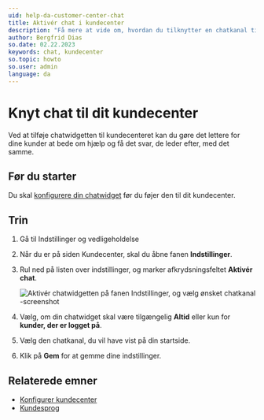 ```yaml
---
uid: help-da-customer-center-chat
title: Aktivér chat i kundecenter
description: "Få mere at vide om, hvordan du tilknytter en chatkanal til dit kundecenter, i denne vejledning."
author: Bergfrid Dias
so.date: 02.22.2023
keywords: chat, kundecenter
so.topic: howto
so.user: admin
language: da
---
```


# Knyt chat til dit kundecenter

Ved at tilføje chatwidgetten til kundecenteret kan du gøre det lettere for dine kunder at bede om hjælp og få det svar, de leder efter, med det samme.

## Før du starter

Du skal [konfigurere din chatwidget][3] før du føjer den til dit kundecenter.

## Trin

1. Gå til Indstillinger og vedligeholdelse

1. Når du er på siden Kundecenter, skal du åbne fanen **Indstillinger**.

1. Rul ned på listen over indstillinger, og marker afkrydsningsfeltet **Aktivér chat**.

    ![Aktivér chatwidgetten på fanen Indstillinger, og vælg ønsket chatkanal -screenshot][img1]

1. Vælg, om din chatwidget skal være tilgængelig **Altid** eller kun for **kunder, der er logget på**.

1. Vælg den chatkanal, du vil have vist på din startside.

1. Klik på **Gem** for at gemme dine indstillinger.

## Relaterede emner

* [Konfigurer kundecenter][2]
* [Kundesprog][1]

<!-- Referenced links -->
[1]: ../../admin/options/learn/custlang/index.md
[3]: ../../chat/learn/admin/channel-create.md
[2]: config.md

<!-- Referenced images -->
[img1]: media/connecting-widget.png
